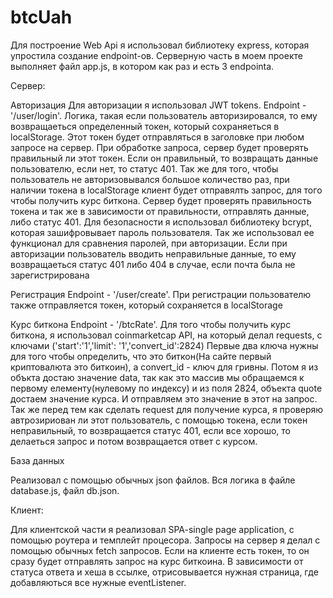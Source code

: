 # btcUah

Для построение Web Api я использовал библиотеку express, которая упростила создание endpoint-ов.
Серверную часть в моем проекте выполняет файл app.js, в котором как раз и есть 3 endpointa.

Сервер:

Авторизация
Для авторизации я использовал JWT tokens. Endpoint - '/user/login'. Логика, такая если пользователь авторизировался, то ему возвращаеться
определенный токен, который сохраняеться в localStorage. Этот токен будет отправляться в заголовке при любом запросе на сервер.
При обработке запроса, сервер будет проверять правильный ли этот токен. Если он правильный, то возвращать данные 
пользователю, если нет, то статус 401. Так же для того, чтобы пользователь не авторизовывался большое количество раз, при
наличии токена в localStorage клиент будет отправялть запрос, для того чтобы получить курс биткона. Сервер будет проверять
правильность токена и так же в зависимости от правильности, отправлять данные, либо статус 401.
Для безопасности я использовал библиотеку bcrypt, которая зашифровывает пароль пользователя. Так же использовал ее функционал для сравнения паролей, при авторизации.
Если при авторизации пользователь вводить неправильные данные, то ему возвращаеться статус 401 либо 404 в случае, если почта была не зарегистрирована

Регистрация
Endpoint - '/user/create'.
При регистрации пользователю также отправляется токен, который сохраняется в localStorage

Курс биткона
Endpoint - '/btcRate'.
Для того чтобы получить курс биткона, я использовал coinmarketcap API, на который делал requests, с ключами ('start':'1','limit': '1','convert_id':2824)
Первые два ключа нужны для того чтобы определить, что это биткон(На сайте первый криптовалюта это биткоин), а convert_id - ключ для гривны.
Потом я из объкта достаю значение data, так как это масcив мы обращаемся к первому елементу(нулевому по индексу) и из поля 2824, объекта quote достаем значение курса.
И отправляем это значение в этот на запрос. Так же перед тем как сделать request для получение курса, я проверяю автрозириован ли этот пользователь, с помощью токена, если токен
неправильный, то возвращается статус 401, если все хорошо, то делаеться запрос и потом возвращается ответ с курсом.

База данных

Реализовал с помощью обычных json файлов. Вся логика в файле database.js, файл db.json.

Клиент:

Для клиентской части я реализовал SPA-single page application, с помощью роутера и темплейт процесора. Запросы на сервер я делал с помощью обычных fetch запросов.
Если на клиенте есть токен, то он сразу будет отправлять запрос на курс биткоина. В зависимости от статуса ответа и хеша в ссылке, отрисовывается нужная страница, где
добавляються все нужные eventListener.


            
